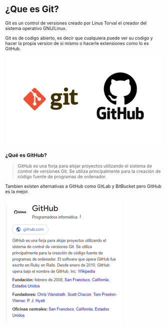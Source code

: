 # ¿Que es Git?

Git es un control de versiones creado por Linus Torval el creador del sistema operativo GNU/Linux.

Git es de codigo abierto, es decir que cualquiera puede ver su codigo y hacer la propia version de si mismo o hacerle extensiones como lo es GitHub.

![](../.gitbook/assets/image.png)

### ¿Qué es GitHub?

> GitHub es una forja para alojar proyectos utilizando el sistema de control de versiones Git. Se utiliza principalmente para la creación de código fuente de programas de ordenador.

Tambien existen alternativas a GitHub como GitLab y BitBucket pero GitHub es la mejor.

![](<../.gitbook/assets/image (1).png>)
